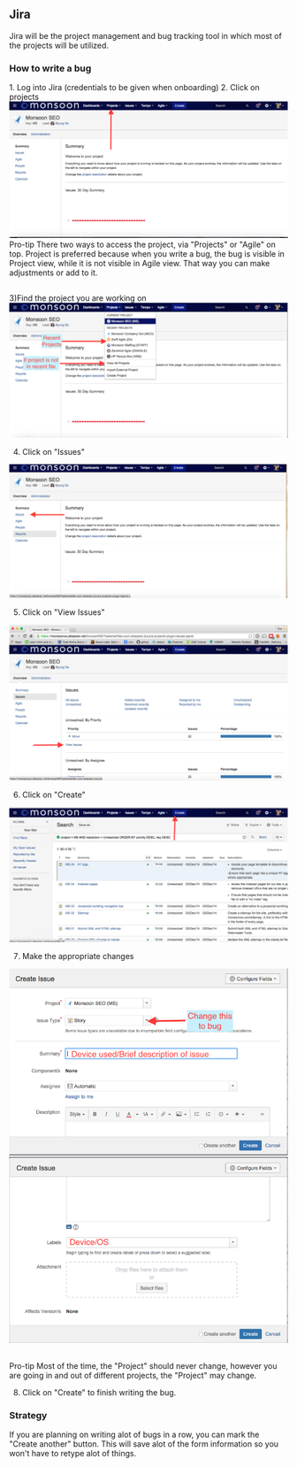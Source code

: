 <h2>Jira</h2>
Jira will be the project management and bug tracking tool in which most of the projects will be utilized.  

<h3>How to write a bug</h3>
1. Log into Jira (credentials to be given when onboarding)
2. Click on projects
<img src ="https://github.com/byungminsa/QA/blob/master/images/Screen%20Shot%202015-02-17%20at%201.44.20%20PM.png">
<bold>Pro-tip </bold>  There two ways to access the project, via "Projects" or "Agile" on top.  Project is preferred because when you write a bug, the bug is visible in Project view, while it is not visible in Agile view.  That way you can make adjustments or add to it.  
<h2></h2>
3)Find the project you are working on
<img src ="https://github.com/byungminsa/QA/blob/master/images/Screen%20Shot%202015-02-17%20at%201.44.38%20PM.png">

4) Click on "Issues"
<img src ="https://github.com/byungminsa/QA/blob/master/images/Screen%20Shot%202015-02-17%20at%201.45.26%20PM.png">

5) Click on "View Issues"
<img src="https://raw.githubusercontent.com/byungminsa/QA/master/images/Screen%20Shot%202015-02-17%20at%201.45.33%20PM.png">

6) Click on "Create"
<img src="https://raw.githubusercontent.com/byungminsa/QA/master/images/Screen%20Shot%202015-02-17%20at%201.45.44%20PM.png">

7) Make the appropriate changes
<img src ="https://raw.githubusercontent.com/byungminsa/QA/master/images/Screen%20Shot%202015-02-17%20at%201.45.53%20PM.png">
<img src="https://raw.githubusercontent.com/byungminsa/QA/master/images/Screen%20Shot%202015-02-17%20at%201.45.59%20PM.png">
<h2></h2>
<bold>Pro-tip</bold> Most of the time, the "Project" should never change, however you are going in and out of different projects, the "Project" may change.  

8) Click on "Create" to finish writing the bug.


<h3>Strategy</h3>
If you are planning on writing alot of bugs in a row, you can mark the "Create another" button.  This will save alot of the form information so you won't have to retype alot of things. 
